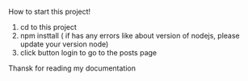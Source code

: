 How to start this project!

1. cd to this project
2. npm insttall ( if has any errors like about version of nodejs, please update your version node)
3. click button login to go to the posts page

Thansk for reading my documentation
